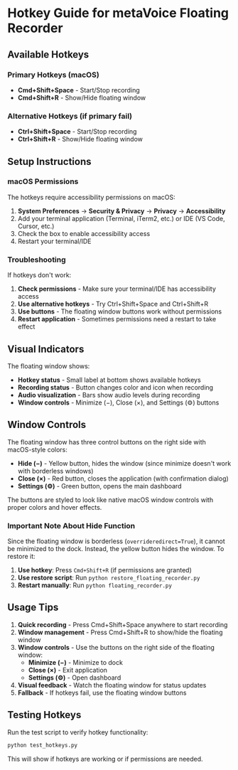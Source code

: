 # Hotkey Guide for metaVoice Floating Recorder

## Available Hotkeys

### Primary Hotkeys (macOS)
- **Cmd+Shift+Space** - Start/Stop recording
- **Cmd+Shift+R** - Show/Hide floating window

### Alternative Hotkeys (if primary fail)
- **Ctrl+Shift+Space** - Start/Stop recording  
- **Ctrl+Shift+R** - Show/Hide floating window

## Setup Instructions

### macOS Permissions
The hotkeys require accessibility permissions on macOS:

1. **System Preferences** → **Security & Privacy** → **Privacy** → **Accessibility**
2. Add your terminal application (Terminal, iTerm2, etc.) or IDE (VS Code, Cursor, etc.)
3. Check the box to enable accessibility access
4. Restart your terminal/IDE

### Troubleshooting

If hotkeys don't work:
1. **Check permissions** - Make sure your terminal/IDE has accessibility access
2. **Use alternative hotkeys** - Try Ctrl+Shift+Space and Ctrl+Shift+R
3. **Use buttons** - The floating window buttons work without permissions
4. **Restart application** - Sometimes permissions need a restart to take effect

## Visual Indicators

The floating window shows:
- **Hotkey status** - Small label at bottom shows available hotkeys
- **Recording status** - Button changes color and icon when recording
- **Audio visualization** - Bars show audio levels during recording
- **Window controls** - Minimize (−), Close (×), and Settings (⚙️) buttons

## Window Controls

The floating window has three control buttons on the right side with macOS-style colors:

- **Hide (−)** - Yellow button, hides the window (since minimize doesn't work with borderless windows)
- **Close (×)** - Red button, closes the application (with confirmation dialog)
- **Settings (⚙️)** - Green button, opens the main dashboard

The buttons are styled to look like native macOS window controls with proper colors and hover effects.

### Important Note About Hide Function
Since the floating window is borderless (`overrideredirect=True`), it cannot be minimized to the dock. Instead, the yellow button hides the window. To restore it:

1. **Use hotkey**: Press `Cmd+Shift+R` (if permissions are granted)
2. **Use restore script**: Run `python restore_floating_recorder.py`
3. **Restart manually**: Run `python floating_recorder.py`

## Usage Tips

1. **Quick recording** - Press Cmd+Shift+Space anywhere to start recording
2. **Window management** - Press Cmd+Shift+R to show/hide the floating window
3. **Window controls** - Use the buttons on the right side of the floating window:
   - **Minimize (−)** - Minimize to dock
   - **Close (×)** - Exit application
   - **Settings (⚙️)** - Open dashboard
4. **Visual feedback** - Watch the floating window for status updates
5. **Fallback** - If hotkeys fail, use the floating window buttons

## Testing Hotkeys

Run the test script to verify hotkey functionality:
```bash
python test_hotkeys.py
```

This will show if hotkeys are working or if permissions are needed. 